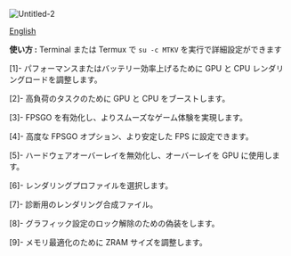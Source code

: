 
![Untitled-2](https://github.com/user-attachments/assets/53bfc9b4-78a6-404c-8386-e506b6a8d2f0)

[English](./README.md)

**使い方 :** 
Terminal または Termux で `su -c MTKV` を実行で詳細設定ができます

[1]- パフォーマンスまたはバッテリー効率上げるために GPU と CPU レンダリングロードを調整します。

[2]- 高負荷のタスクのために GPU と CPU をブーストします。

[3]- FPSGO を有効化し、よりスムーズなゲーム体験を実現します。

[4]- 高度な FPSGO オプション、より安定した FPS に設定できます。

[5]- ハードウェアオーバーレイを無効化し、オーバーレイを GPU に使用します。

[6]- レンダリングプロファイルを選択します。

[7]- 診断用のレンダリング合成ファイル。

[8]- グラフィック設定のロック解除のための偽装をします。

[9]- メモリ最適化のために ZRAM サイズを調整します。
